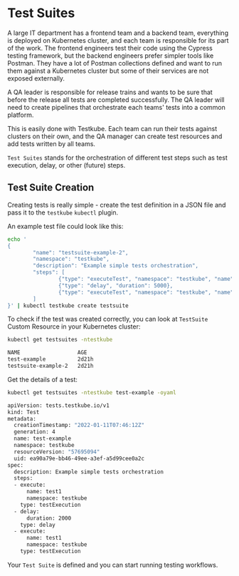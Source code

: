 # Test Suites

A large IT department has a frontend team and a backend team, everything is
deployed on Kubernetes cluster, and each team is responsible for its part of the work. The frontend engineers test their code using the  Cypress testing framework, but the backend engineers prefer simpler tools like Postman. They have a lot of Postman collections defined and want to run them against a Kubernetes cluster but some of their services are not exposed externally.

A QA leader is responsible for release trains and wants to be sure that before the release all tests are completed successfully. The QA leader will need to create pipelines that orchestrate each teams' tests into a common platform.

This is easily done with Testkube. Each team can run their tests against clusters on their own, and the QA manager can create test resources and add tests written by all teams.

`Test Suites` stands for the orchestration of different test steps such as test execution, delay, or other (future) steps.

## **Test Suite Creation**

Creating tests is really simple - create the test definition in a JSON file and pass it to the `testkube` `kubectl` plugin.

An example test file could look like this:

```sh
echo '
{
        "name": "testsuite-example-2",
        "namespace": "testkube",
        "description": "Example simple tests orchestration",
        "steps": [
                {"type": "executeTest", "namespace": "testkube", "name": "test1"},
                {"type": "delay", "duration": 5000},
                {"type": "executeTest", "namespace": "testkube", "name": "test1"}
        ]
}' | kubectl testkube create testsuite
```

To check if the test was created correctly, you can look at `TestSuite` Custom Resource in your Kubernetes cluster:

```sh
kubectl get testsuites -ntestkube

NAME                  AGE
test-example          2d21h
testsuite-example-2   2d21h
```

Get the details of a test:

```sh
kubectl get testsuites -ntestkube test-example -oyaml

apiVersion: tests.testkube.io/v1
kind: Test
metadata:
  creationTimestamp: "2022-01-11T07:46:12Z"
  generation: 4
  name: test-example
  namespace: testkube
  resourceVersion: "57695094"
  uid: ea90a79e-bb46-49ee-a3ef-a5d99cee0a2c
spec:
  description: Example simple tests orchestration
  steps:
  - execute:
      name: test1
      namespace: testkube
    type: testExecution
  - delay:
      duration: 2000
    type: delay
  - execute:
      name: test1
      namespace: testkube
    type: testExecution
```

Your `Test Suite` is defined and you can start running testing workflows.

